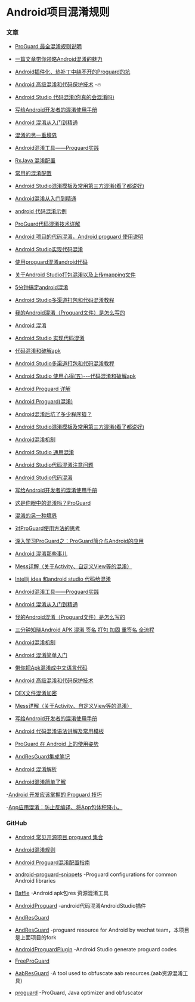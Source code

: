 # Android项目混淆规则

### 文章
- [ProGuard 最全混淆规则说明](https://www.jianshu.com/p/b471db6a01af)

- [一篇文章带你领略Android混淆的魅力](https://juejin.im/post/5d1717996fb9a07eeb13bc95)

- [Android插件化、热补丁中绕不开的Proguard的坑](https://juejin.im/post/5ae2d3b36fb9a07a9e4cf314)

- [Android 高级混淆和代码保护技术](http://drakeet.me/android-advanced-proguard-and-security/) -🔥

- [Android Studio 代码混淆(你真的会混淆吗)](http://www.jianshu.com/p/ebad06485db3)

- [写给Android开发者的混淆使用手册](https://mp.weixin.qq.com/s?spm=5176.100239.blogcont62980.10.liBJAz&__biz=MzI3MDE0NzYwNA==&mid=2651434039&idx=1&sn=32ea2abdb5ebfd95e64199cf2050eb36&chksm=f128854cc65f0c5a02f2ee310f4dd1bcf75616bc871c7a5714184398b43870a88d06041091ce&scene=0#wechat_redirect)

- [Android 混淆从入门到精通](http://www.codeceo.com/article/android-obfuscation.html)

- [混淆的另一重境界](https://mp.weixin.qq.com/s?__biz=MzAxNzMxNzk5OQ==&mid=2649485204&idx=1&sn=3e1fcbae5fc1abd222589ea1849185d9&chksm=83f82694b48faf82c8652254fc7774759dc91af8186e6a59b2f90e55b0e10d51c285756a8ff6&scene=0#rd)

- [Android混淆工具——Proguard实践](https://shadowzwy.github.io/2016/12/04/Android%E6%B7%B7%E6%B7%86%E5%B7%A5%E5%85%B7-Proguard%E5%AE%9E%E8%B7%B5.html)

- [RxJava 混淆配置](http://blog.csdn.net/soslinken/article/details/51375036)

- [常用的混淆配置](http://blog.csdn.net/aibieqing241/article/details/39693643)

- [Android Studio混淆模板及常用第三方混淆(看了都说好)](http://blankj.com/2016/06/28/android-proguard-templet/)

- [Android混淆从入门到精通](http://www.jianshu.com/p/7436a1a32891)

- [android 代码混淆示例](http://www.cnblogs.com/lesliefang/p/3819259.html)

- [ProGuard代码混淆技术详解](http://www.cnblogs.com/cr330326/p/5534915.html)

- [Android 项目的代码混淆，Android proguard 使用说明](http://blog.csdn.net/catoop/article/details/47208833)

- [Android Studio实现代码混淆](http://www.bubuko.com/infodetail-987756.html)

- [使用proguard混淆android代码](http://www.jianshu.com/p/0202845db617)

- [关于Android Studio打包混淆以及上传mapping文件](http://www.07net01.com/2015/07/873121.html)

- [5分钟搞定android混淆](http://www.jianshu.com/p/f3455ecaa56e)

- [Android Studio多渠道打包和代码混淆教程](http://blog.csdn.net/leeo1010/article/details/49903759)

- [我的Android混淆（Proguard文件）是怎么写的](http://www.jianshu.com/p/cd5ee9244362)

- [Android 混淆](http://www.cnblogs.com/yydcdut/p/4771395.html)

- [Android Studio 实现代码混淆](http://blog.csdn.net/bjstyle/article/details/47001277)

- [代码混淆和破解apk](http://www.softwareace.cn/?p=1151)

- [Android Studio多渠道打包和代码混淆教程](http://blog.csdn.net/leeo1010/article/details/49903759)

- [Android Studio 使用心得(五)---代码混淆和破解apk](https://my.oschina.net/aibenben/blog/371889)

- [Android Proguard 详解](http://www.jcodecraeer.com/a/anzhuokaifa/androidkaifa/2015/0113/2304.html)

- [Android Proguard(混淆)](http://www.jianshu.com/p/60e82aafcfd0)

- [Android混淆后坑了多少程序猿？](http://www.jianshu.com/p/1044840ecc6d)

- [Android Studio混淆模板及常用第三方混淆(看了都说好)](http://www.jianshu.com/p/f9438603e096)

- [Android混淆机制](https://juejin.im/post/58c39774da2f605609693761)

- [Android Studio 通用混淆](http://www.jianshu.com/p/456befeef08a)

- [Android Studio代码混淆注意问题](http://blog.csdn.net/jdsjlzx/article/details/51861460)

- [Android Studio代码混淆](https://juejin.im/post/5947e7e8128fe1006a52d922)

- [写给Android开发者的混淆使用手册](https://mp.weixin.qq.com/s?__biz=MzI4NTQ2OTI4MA==&mid=2247483651&idx=1&sn=85f0d6c6a0f6c4f2ece97429f423c51c&chksm=ebeafe0cdc9d771a31344d0d6861e3b864bfe36d46652770aa522631eb0115a754e1be579d3b#rd)

- [这是你眼中的混淆吗？ProGuard](http://www.jianshu.com/p/5b83ee38b96b)

- [混淆的另一种境界](http://www.jianshu.com/p/799e5bc62633)

- [对ProGuard使用方法的思考](http://www.jianshu.com/p/14af4a474d55)

- [深入学习ProGuard之：ProGuard简介与Android的应用](https://juejin.im/post/5854fbc98d6d810065a006c4)

- [Android 混淆那些事儿](https://mp.weixin.qq.com/s/WmJyiA3fDNriw5qXuoA9MA)

- [Mess详解（关于Activity、自定义View等的混淆）](http://www.wangyuwei.me/2017/02/09/Mess%E8%AF%A6%E8%A7%A3%EF%BC%88%E5%85%B3%E4%BA%8EActivity%E3%80%81%E8%87%AA%E5%AE%9A%E4%B9%89View%E7%AD%89%E7%9A%84%E6%B7%B7%E6%B7%86%EF%BC%89/)

- [Intellij idea 和android studio 代码给混淆](http://www.cnblogs.com/zhou2016/p/5570663.html)

- [Android混淆工具——Proguard实践](http://www.jianshu.com/p/ea223e0f3737)

- [Android 混淆从入门到精通](http://www.jianshu.com/p/6d84f078367d)

- [我的Android混淆（Proguard文件）是怎么写的](http://www.jianshu.com/p/cd5ee9244362)

- [三分钟知晓Android APK 混淆 签名 打包 加固 重签名 全流程](http://www.jianshu.com/p/e0f46f3e4bde)

- [Android混淆机制](https://juejin.im/post/58c39774da2f605609693761)

- [Android 混淆简单入门](https://juejin.im/post/59cef4955188257a134abef6)

- [带你把Apk混淆成中文语言代码](http://www.wjdiankong.cn/android%E5%AE%89%E5%85%A8%E9%98%B2%E6%8A%A4%E4%B9%8B%E6%97%85-%E5%B8%A6%E4%BD%A0%E6%8A%8Aapk%E6%B7%B7%E6%B7%86%E6%88%90%E4%B8%AD%E6%96%87%E8%AF%AD%E8%A8%80%E4%BB%A3%E7%A0%81/)

- [Android 高级混淆和代码保护技术](http://drakeet.me/android-advanced-proguard-and-security/)

- [DEX文件混淆加密](http://gnaixx.cc/2017/02/06/20170206hidex-hack/)

- [Mess详解（关于Activity、自定义View等的混淆）](http://www.wangyuwei.me/2017/02/09/Mess%E8%AF%A6%E8%A7%A3%EF%BC%88%E5%85%B3%E4%BA%8EActivity%E3%80%81%E8%87%AA%E5%AE%9A%E4%B9%89View%E7%AD%89%E7%9A%84%E6%B7%B7%E6%B7%86%EF%BC%89/)

- [写给Android开发者的混淆使用手册](https://mp.weixin.qq.com/s?__biz=MzI4NTQ2OTI4MA==&mid=2247483651&idx=1&sn=85f0d6c6a0f6c4f2ece97429f423c51c&chksm=ebeafe0cdc9d771a31344d0d6861e3b864bfe36d46652770aa522631eb0115a754e1be579d3b&mpshare=1&scene=1&srcid=1024UkYIEnnKkL8C8ZgbSmts&from=groupmessage&isappinstalled=0#wechat_redirect)

- [Android 代码混淆语法讲解及常用模板](http://blog.csdn.net/gdutxiaoxu/article/details/78253651)

- [ProGuard 在 Android 上的使用姿势](https://github.com/xitu/gold-miner/blob/master/TODO/troubleshooting-proguard-issues-on-android.md)

- [AndResGuard集成笔记](http://www.jianshu.com/p/fe988af9c663)

- [Android 混淆解析](https://www.jianshu.com/p/84114b7feb38)

- [Android混淆简单了解](https://www.jianshu.com/p/546733072d8d)

-[Android 开发应该掌握的 Proguard 技巧](https://juejin.im/post/5b6af5655188251a9e171de2)

-[App应用混淆：防止反编译、将App包体积降小。](https://juejin.cn/post/7471408118813900837)

### GitHub
- [Android 常见开源项目 proguard 集合](https://github.com/yongjhih/android-proguards)

- [Android混淆规则](https://github.com/msdx/android-proguard-cn)

- [Android Proguard混淆配置指南](https://github.com/inferjay/AndroidProguardGuide)

- [android-proguard-snippets](https://github.com/krschultz/android-proguard-snippets) -Proguard configurations for common Android libraries

- [Baffle](https://github.com/joker535/Baffle) -Android apk包res 资源混淆工具

- [AndroidProguard](https://github.com/pengyuantao/AndroidProguard) -android代码混淆AndroidStudio插件

- [AndResGuard](https://github.com/shwenzhang/AndResGuard)

- [AndResGuard](https://github.com/Leon406/AndResGuard) -proguard resource for Android by wechat team，本项目是上面项目的fork

- [AndroidProguardPlugin](https://github.com/zhonghanwen/AndroidProguardPlugin) -Android Studio generate proguard codes

- [FreeProGuard](https://github.com/Blankj/FreeProGuard)

- [AabResGuard](https://github.com/bytedance/AabResGuard) -A tool used to obfuscate aab resources.(aab资源混淆工具)

- [proguard](https://github.com/Guardsquare/proguard) -ProGuard, Java optimizer and obfuscator
